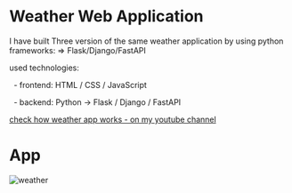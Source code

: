 # Weather Web Application
<p>I have built Three version of the same weather application by using python frameworks: => Flask/Django/FastAPI</p>
<p>used technologies:</p>
<p>&nbsp;&nbsp;- frontend: HTML / CSS / JavaScript</p>
<p>&nbsp;&nbsp;- backend: Python -> Flask / Django / FastAPI</p>
<p><a href="#">check how weather app works - on my youtube channel</a></p>

# App
![weather](https://user-images.githubusercontent.com/106172218/219137985-f4739fa1-4ed9-4d12-bf75-b71fa2517257.jpg)

